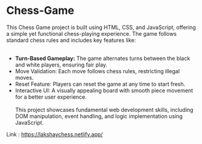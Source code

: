 # Chess-Game
This Chess Game project is built using HTML, CSS, and JavaScript, offering a simple yet functional chess-playing experience. The game follows standard chess rules and includes key features like:<br/><br/>

- <b>Turn-Based Gameplay:</b> The game alternates turns between the black and white players, ensuring fair play.<br/>
- Move Validation: Each move follows chess rules, restricting illegal moves.<br/>
- Reset Feature: Players can reset the game at any time to start fresh.<br/>
- Interactive UI: A visually appealing board with smooth piece movement for a better user experience.<br/><br/>
 This project showcases fundamental web development skills, including DOM manipulation, event handling, and logic implementation using JavaScript.<br/>

Link : https://lakshaychess.netlify.app/
